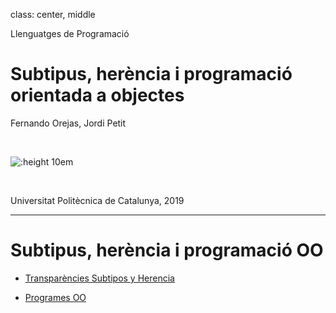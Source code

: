 
class: center, middle


Llenguatges de Programació

# Subtipus, herència i programació orientada a objectes

Fernando Orejas, Jordi Petit

<br/>

![:height 10em](img/subtipus.png)

<br/>

Universitat Politècnica de Catalunya, 2019


---

# Subtipus, herència i programació OO

- [Transparències Subtipos y Herencia](pdf/subtipus/subtipos.pdf)

- [Programes OO](zip/oo.zip)

